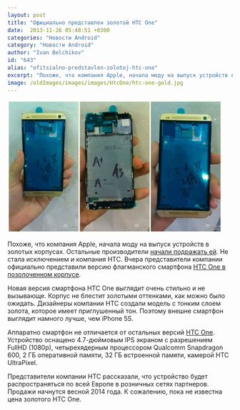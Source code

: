 ```yaml
---
layout: post
title: "Официально представлен золотой HTC One"
date:  2013-11-26 05:48:51 +0300
categories: "Новости Android"
category: "Новости Android"
author: "Ivan Belchikov"
id: "643"
alias: "ofitsialno-predstavlen-zolotoj-htc-one"
excerpt: "Похоже, что компания Apple, начала моду на выпуск устройств в золотых корпусах. Остальные производители начали подражать ей. Не стала исключением и компания HTC. Вчера представители компании официально представили версию флагманского смартфона HTC One в позолоченном корпусе. "
image: /oldImages/images/images/HtcOne/htc-one-gold.jpg
---
```

<img src="/oldImages/images/images/HtcOne/htc-one-gold.jpg" alt="Золотой HTC One" />

Похоже, что компания Apple, начала моду на выпуск устройств в золотых корпусах. Остальные производители <a href="index.php?option=com_content&amp;view=article&amp;id=576&amp;catid=8&amp;Itemid=102">начали подражать ей</a>. Не стала исключением и компания HTC. Вчера представители компании официально представили версию флагманского смартфона <a href="index.php?option=com_content&amp;view=article&amp;id=558&amp;catid=8&amp;Itemid=102">HTC One в позолоченном корпусе</a>. 


Новая версия смартфона HTC One выглядит очень стильно и не вызывающе. Корпус не блестит золотыми оттенками, как можно было ожидать. Дизайнеры компании HTC создали модель с тонким слоем золота, которое имеет приглушенный тон. Поэтому внешне смартфон выглядит намного лучше, чем iPhone 5S.

Аппаратно смартфон не отличается от остальных версий <a href="index.php?option=com_content&amp;view=article&amp;id=288&amp;catid=8&amp;Itemid=102">HTC One</a>. Устройство оснащено 4.7-дюймовым IPS экраном c разрешением FullHD (1080p), четырехядерным процессором Qualcomm Snapdragon 600, 2 ГБ оперативной памяти, 32 ГБ встроенной памяти, камерой HTC UltraPixel. 

Представители компании HTC рассказали, что устройство будет распространяться по всей Европе в розничных сетях партнеров. Продажи начнутся весной 2014 года. К сожалению, пока не известна цена золотого HTC One.

 
